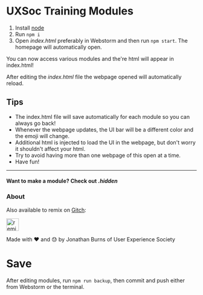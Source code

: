 # UXSoc Training Modules

1. Install [node](https://nodejs.org/en/)
1. Run `npm i`
1. Open *index.html*  preferably in Webstorm and then run `npm start`. The homepage will automatically open.

You can now access various modules and the're html will appear in index.html!

After editing the *index.html* file the webpage opened will automatically reload.

## Tips

- The index.html file will save automatically for each module so you can always go back!
- Whenever the webpage updates, the UI bar will be a different color and the emoji will change.
- Additional html is injected to load the UI in the webpage, but don't worry it shouldn't affect your html.
- Try to avoid having more than one webpage of this open at a time.
- Have fun!

---
#### Want to make a module? Check out *.hidden*

### About 
Also available to remix on [Gitch](glitch.com):

<!-- Remix Button -->
<a href="https://glitch.com/edit/#!/remix/petite-rattlesnake">
<img src="https://cdn.glitch.com/2bdfb3f8-05ef-4035-a06e-2043962a3a13%2Fremix%402x.png?1513093958726" alt="remix button" aria-label="remix" height="33">
</a>

Made with :heart: and :sweat: by Jonathan Burns of User Experience Society 

# Save
After editing modules, run `npm run backup`, then commit and push either from Webstorm or the terminal.
